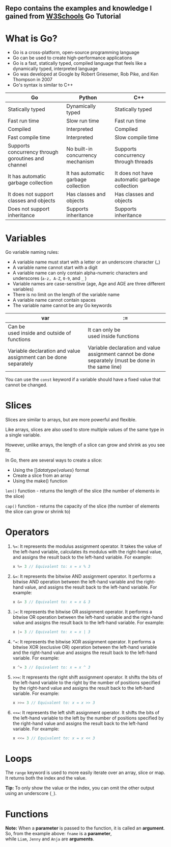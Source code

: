 
## Repo contains the examples and knowledge I gained from [W3Schools](https://www.w3schools.com/go/index.php) Go Tutorial


# What is Go?

- Go is a cross-platform, open-source programming language
- Go can be used to create high-performance applications
- Go is a fast, statically typed, compiled language that feels like a dynamically typed, interpreted language
- Go was developed at Google by Robert Griesemer, Rob Pike, and Ken Thompson in 2007
- Go's syntax is similar to C++

| Go | Python | C++ |
| --- | --- | --- |
| Statically typed | Dynamically typed | Statically typed |
| Fast run time | Slow run time | Fast run time |
| Compiled | Interpreted | Compiled |
| Fast compile time | Interpreted | Slow compile time |
| Supports concurrency through goroutines and channel | No built-in concurrency mechanism | Supports concurrency through threads |
| It has automatic garbage collection | It has automatic garbage collection | It does not have automatic garbage collection |
| It does not support classes and objects | Has classes and objects | Has classes and objects |
| Does not support inheritance | Supports inheritance | Supports inheritance |

# Variables

Go variable naming rules:

- A variable name must start with a letter or an underscore character (_)
- A variable name cannot start with a digit
- A variable name can only contain alpha-numeric characters and underscores (`a-z, A-Z`, `0-9`, and `_` )
- Variable names are case-sensitive (age, Age and AGE are three different variables)
- There is no limit on the length of the variable name
- A variable name cannot contain spaces
- The variable name cannot be any Go keywords

| var | := |
| --- | --- |
| Can be used inside and outside of functions | It can only be used inside functions |
| Variable declaration and value assignment can be done separately | Variable declaration and value assignment cannot be done separately (must be done in the same line) |

You can use the `const` keyword if a variable should have a fixed value that cannot be changed.

# Slices

Slices are similar to arrays, but are more powerful and flexible.

Like arrays, slices are also used to store multiple values of the same type in a single variable.

However, unlike arrays, the length of a slice can grow and shrink as you see fit.

In Go, there are several ways to create a slice:

- Using the []*datatype*{*values*} format
- Create a slice from an array
- Using the make() function

`len()` function - returns the length of the slice (the number of elements in the slice)

`cap()` function - returns the capacity of the slice (the number of elements the slice can grow or shrink to)

# Operators

1. `%=`: It represents the modulus assignment operator. It takes the value of the left-hand variable, calculates its modulus with the right-hand value, and assigns the result back to the left-hand variable. For example:

    ```go
    x %= 3 // Equivalent to: x = x % 3
    ```

2. `&=`: It represents the bitwise AND assignment operator. It performs a bitwise AND operation between the left-hand variable and the right-hand value, and assigns the result back to the left-hand variable. For example:

    ```go
    x &= 3 // Equivalent to: x = x & 3
    ```

3. `|=`: It represents the bitwise OR assignment operator. It performs a bitwise OR operation between the left-hand variable and the right-hand value and assigns the result back to the left-hand variable. For example:

    ```go
    x |= 3 // Equivalent to: x = x | 3
    ```

4. `^=`: It represents the bitwise XOR assignment operator. It performs a bitwise XOR (exclusive OR) operation between the left-hand variable and the right-hand value and assigns the result back to the left-hand variable. For example:

    ```go
    x ^= 3 // Equivalent to: x = x ^ 3
    ```

5. `>>=`: It represents the right shift assignment operator. It shifts the bits of the left-hand variable to the right by the number of positions specified by the right-hand value and assigns the result back to the left-hand variable. For example:

    ```go
    x >>= 3 // Equivalent to: x = x >> 3
    ```

6. `<<=`: It represents the left shift assignment operator. It shifts the bits of the left-hand variable to the left by the number of positions specified by the right-hand value and assigns the result back to the left-hand variable. For example:

    ```go
    x <<= 3 // Equivalent to: x = x << 3
    ```

# Loops

The `range` keyword is used to more easily iterate over an array, slice or map. It returns both the index and the value.

**Tip:** To only show the value or the index, you can omit the other output using an underscore (`_`).

# Functions

**Note:** When a **parameter** is passed to the function, it is called an **argument**. So, from the example above: `fname` is a **parameter**, while `Liam`, `Jenny` and `Anja` are **arguments**.
